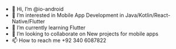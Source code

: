 - 👋 Hi, I’m @io-android
- 👀 I’m interested in Mobile App Development in Java/Kotlin/React-Native/Flutter
- 🌱 I’m currently learning Flutter
- 💞️ I’m looking to collaborate on New projects for mobile apps
- 📫 How to reach me +92 340 6087822

<!---
io-android/io-android is a ✨ special ✨ repository because its `README.md` (this file) appears on your GitHub profile.
You can click the Preview link to take a look at your changes.
--->
